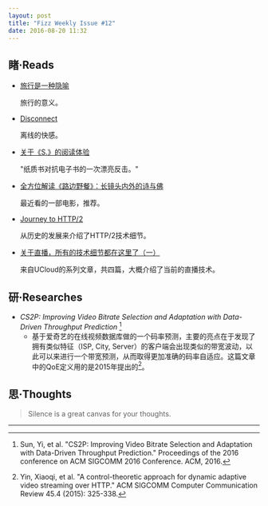 ```yaml
---
layout: post
title: "Fizz Weekly Issue #12"
date: 2016-08-20 11:32
---
```


## 睹·Reads

- [旅行是一种隐喻](http://dajia.qq.com/original/category/csc160722.html)

  旅行的意义。

- [Disconnect](https://sivers.org/dc)

  离线的快感。

- [关于《S.》的阅读体验](https://moment.douban.com/post/141784/)

  "纸质书对抗电子书的一次漂亮反击。"

- [全方位解读《路边野餐》：长镜头内外的诗与佛](http://yule.sohu.com/20160716/n459277837.shtml)

  最近看的一部电影，推荐。

- [Journey to HTTP/2](http://kamranahmed.info/blog/2016/08/13/http-in-depth/)

  从历史的发展来介绍了HTTP/2技术细节。

- [关于直播，所有的技术细节都在这里了（一）](http://blog.ucloud.cn/archives/694)

  来自UCloud的系列文章，共四篇，大概介绍了当前的直播技术。

## 研·Researches

- *CS2P: Improving Video Bitrate Selection and Adaptation with Data-Driven Throughput Prediction* [^1]
  - 基于爱奇艺的在线视频数据库做的一个码率预测，主要的亮点在于发现了拥有类似特征（ISP, City, Server）的客户端会出现类似的带宽波动，以此可以来进行一个带宽预测，从而取得更加准确的码率自适应。这篇文章中的QoE定义用的是2015年提出的[^2]。

## 思·Thoughts

> Silence is a great canvas for your thoughts.

-----

[^1]: Sun, Yi, et al. "CS2P: Improving Video Bitrate Selection and Adaptation with Data-Driven Throughput Prediction." Proceedings of the 2016 conference on ACM SIGCOMM 2016 Conference. ACM, 2016.
[^2]: Yin, Xiaoqi, et al. "A control-theoretic approach for dynamic adaptive video streaming over HTTP." ACM SIGCOMM Computer Communication Review 45.4 (2015): 325-338.
